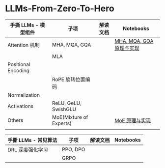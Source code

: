 # LLMs-From-Zero-To-Hero


| 手撕 LLMs - 模型组件 | 子项                    | 解读文档 | Notebooks                                                       |
| -------------------- | ----------------------- | -------- | --------------------------------------------------------------- |
| Attention 机制       | MHA, MQA, GQA           |          | [MHA, MQA, GQA 原理与实现](module/attentions/MHA_MQA_GQA.ipynb) |
|                      | MLA                     |          |                                                                 |
| Positional Encoding  |                         |          |                                                                 |
|                      | RoPE 旋转位置编码       |          |                                                                 |
| Normalization        |                         |          |                                                                 |
| Activations          | ReLU, GeLU, SwishGLU    |          |                                                                 |
| Others               | MoE(Mixture of Experts) |          | [MoE 原理与实现](module/others/MoE.ipynb)                       |
|                      |                         |          |                                                                 |


| 手撕 LLMs - 常见算法 | 子项     | 解读文档 | Notebooks |
| -------------------- | -------- | -------- | --------- |
| DRL 深度强化学习     | PPO, DPO |          |           |
|                      | GRPO     |          |           |
